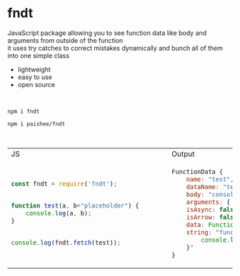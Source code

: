 # fndt
JavaScript package allowing you to see function data like body and arguments from outside of the function<br>
it uses try catches to correct mistakes dynamically and bunch all of them into one simple class

- lightweight
- easy to use
- open source

<br>

```console
npm i fndt
```
```console
npm i paishee/fndt
```

<br>

<table>
<tr>
<td>JS</td><td>Output</td>
</tr>
<tr>
<td>
  
```js
const fndt = require('fndt');


function test(a, b="placeholder") {       
    console.log(a, b);
}


console.log(fndt.fetch(test));
```

</td>

<td>

```js
FunctionData {
    name: "test",
    dataName: "test",
    body: "console.log(a, b);",
    arguments: { a: null, b: "placeholder" },
    isAsync: false,
    isArrow: false,
    data: Function,
    string: "function test(a, b="placeholder") {
        console.log(a, b);
    }"
}
```
  
</td>

</tr>
</table>
